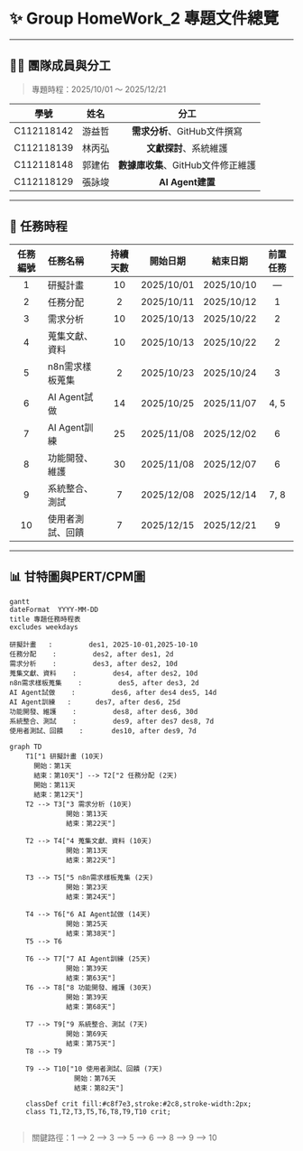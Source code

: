 # ✨ Group HomeWork_2 專題文件總覽

---

## 👨‍💻 團隊成員與分工

>專題時程：2025/10/01 ～ 2025/12/21

| 學號 | 姓名 | 分工 |
| :---: | :---: | :---: |
| C112118142 | 游益哲 | **需求分析**、GitHub文件撰寫 |
| C112118139 | 林丙弘 | **文獻探討**、系統維護 |
| C112118148 | 郭建佑 | **數據庫收集**、GitHub文件修正維護 |
| C112118129 | 張詠竣 | **AI Agent建置** |

---
## 📅 任務時程

| 任務編號 | 任務名稱 | 持續天數 | 開始日期 | 結束日期 | 前置任務 |
| :---: | :--- | :---: | :---: | :---: | :---: |
| 1 | 研擬計畫 | 10 | 2025/10/01 | 2025/10/10 | — |
| 2 | 任務分配 | 2 | 2025/10/11 | 2025/10/12 | 1 |
| 3 | 需求分析 | 10 | 2025/10/13 | 2025/10/22 | 2 |
| 4 | 蒐集文獻、資料 | 10 | 2025/10/13 | 2025/10/22 | 2 |
| 5 | n8n需求樣板蒐集 | 2 | 2025/10/23 | 2025/10/24 | 3 |
| 6 | AI Agent試做 | 14 | 2025/10/25 | 2025/11/07 | 4, 5 |
| 7 | AI Agent訓練 | 25 | 2025/11/08 | 2025/12/02 | 6 |
| 8 | 功能開發、維護 | 30 | 2025/11/08 | 2025/12/07 | 6 |
| 9 | 系統整合、測試 | 7 | 2025/12/08 | 2025/12/14 | 7, 8 |
| 10 | 使用者測試、回饋 | 7 | 2025/12/15 | 2025/12/21 | 9 |
---
## 📊 甘特圖與PERT/CPM圖


```mermaid
gantt
dateFormat  YYYY-MM-DD
title 專題任務時程表
excludes weekdays 

研擬計畫   :         des1, 2025-10-01,2025-10-10
任務分配    :         des2, after des1, 2d
需求分析    :         des3, after des2, 10d
蒐集文獻、資料    :         des4, after des2, 10d
n8n需求樣板蒐集    :         des5, after des3, 2d
AI Agent試做    :         des6, after des4 des5, 14d
AI Agent訓練   :      des7, after des6, 25d
功能開發、維護    :         des8, after des6, 30d
系統整合、測試    :         des9, after des7 des8, 7d
使用者測試、回饋    :       des10, after des9, 7d
```

```mermaid
graph TD
    T1["1 研擬計畫 (10天)
      開始：第1天
      結束：第10天"] --> T2["2 任務分配 (2天)
      開始：第11天
      結束：第12天"]
    T2 --> T3["3 需求分析 (10天)
              開始：第13天
              結束：第22天"]

    T2 --> T4["4 蒐集文獻、資料 (10天)
              開始：第13天
              結束：第22天"]

    T3 --> T5["5 n8n需求樣板蒐集 (2天)
              開始：第23天
              結束：第24天"]

    T4 --> T6["6 AI Agent試做 (14天)
              開始：第25天
              結束：第38天"]
    T5 --> T6

    T6 --> T7["7 AI Agent訓練 (25天)
              開始：第39天
              結束：第63天"]
    T6 --> T8["8 功能開發、維護 (30天)
              開始：第39天
              結束：第68天"]

    T7 --> T9["9 系統整合、測試 (7天)
              開始：第69天
              結束：第75天"]
    T8 --> T9

    T9 --> T10["10 使用者測試、回饋 (7天)
                開始：第76天
                結束：第82天"]
    
    classDef crit fill:#c8f7e3,stroke:#2c8,stroke-width:2px;
    class T1,T2,T3,T5,T6,T8,T9,T10 crit;
    
```

>關鍵路徑：1 --> 2 --> 3 --> 5 --> 6 --> 8 --> 9 --> 10
